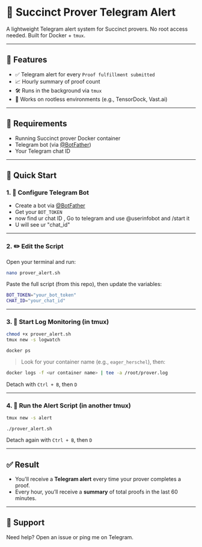 # 🚨 Succinct Prover Telegram Alert

A lightweight Telegram alert system for Succinct provers. No root access needed. Built for Docker + `tmux`.

---

## 📌 Features

- ✅ Telegram alert for every `Proof fulfillment submitted`
- 📈 Hourly summary of proof count
- 🛠 Runs in the background via `tmux`
- 🔐 Works on rootless environments (e.g., TensorDock, Vast.ai)

---

## 🧰 Requirements

- Running Succinct prover Docker container
- Telegram bot (via [@BotFather](https://t.me/BotFather))
- Your Telegram chat ID


---

## 🚀 Quick Start

### 1. 🔧 Configure Telegram Bot

- Create a bot via [@BotFather](https://t.me/BotFather)
- Get your `BOT_TOKEN`
- now find ur chat ID , Go to telegram and use @userinfobot and /start it
- U will see ur "chat_id"

---

### 2. ✏️ Edit the Script

Open your terminal and run:

```bash
nano prover_alert.sh
```

Paste the full script (from this repo), then update the variables:

```bash
BOT_TOKEN="your_bot_token"
CHAT_ID="your_chat_id"
```

---

### 3. 🧪 Start Log Monitoring (in tmux)

```bash
chmod +x prover_alert.sh
tmux new -s logwatch
```
```
docker ps
```

> Look for your container name (e.g., `eager_herschel`), then:

```bash
docker logs -f <ur container name> | tee -a /root/prover.log
```

Detach with `Ctrl + B`, then `D`

---

### 4. 🔔 Run the Alert Script (in another tmux)

```bash
tmux new -s alert
```
```
./prover_alert.sh
```

Detach again with `Ctrl + B`, then `D`

---

## ✅ Result

- You'll receive a **Telegram alert** every time your prover completes a proof.
- Every hour, you’ll receive a **summary** of total proofs in the last 60 minutes.

---

## 💬 Support

Need help? Open an issue or ping me on Telegram.
